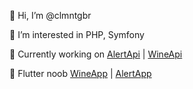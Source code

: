 👋 Hi, I’m @clmntgbr

👀 I’m interested in PHP, Symfony

🌱 Currently working on [AlertApi](https://github.com/clmntgbr/alert_api) | [WineApi](https://github.com/clmntgbr/wine_api) 

🌱 Flutter noob [WineApp](https://github.com/clmntgbr/wine_app) | [AlertApp](https://github.com/clmntgbr/alert_app)
